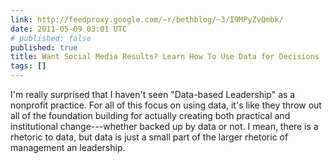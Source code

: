 ```yaml
---
link: http://feedproxy.google.com/~r/bethblog/~3/I9MPyZvQmbk/
date: 2011-05-09 03:01 UTC
# published: false
published: true
title: Want Social Media Results? Learn How To Use Data for Decisions
tags: []
---
```


I'm really surprised that I haven't seen "Data-based Leadership" as a nonprofit practice. For all of this focus on using data, it's like they throw out all of the foundation building for actually creating both practical and institutional change---whether backed up by data or not. I mean, there is a rhetoric to data, but data is just a small part of the larger rhetoric of management an leadership.
